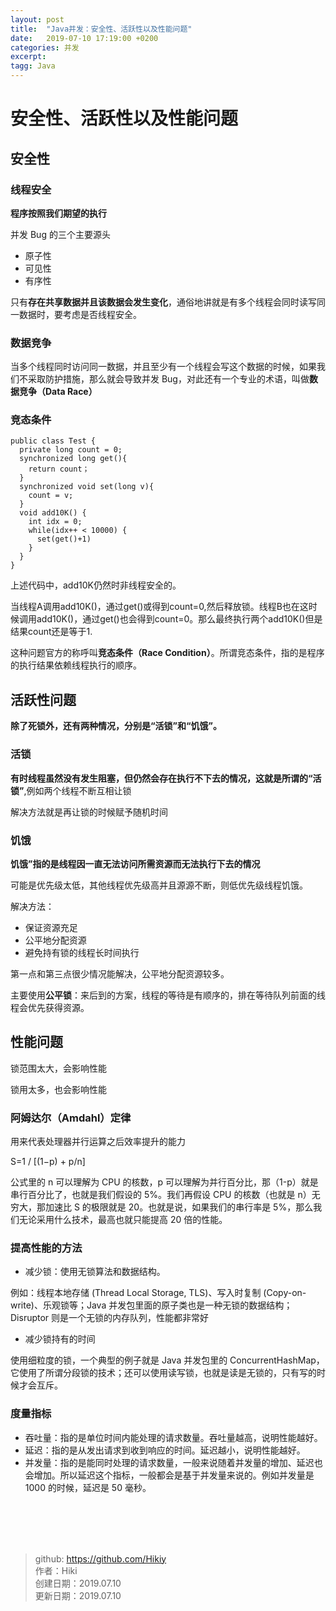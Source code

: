 ```yaml
---
layout: post
title:  "Java并发：安全性、活跃性以及性能问题"
date:   2019-07-10 17:19:00 +0200
categories: 并发
excerpt: 
tagg: Java
---
```


# 安全性、活跃性以及性能问题

## 安全性
### 线程安全

**程序按照我们期望的执行**

并发 Bug 的三个主要源头
- 原子性
- 可见性
- 有序性

只有**存在共享数据并且该数据会发生变化**，通俗地讲就是有多个线程会同时读写同一数据时，要考虑是否线程安全。

### 数据竞争
当多个线程同时访问同一数据，并且至少有一个线程会写这个数据的时候，如果我们不采取防护措施，那么就会导致并发 Bug，对此还有一个专业的术语，叫做**数据竞争（Data Race）**

### 竞态条件
```
public class Test {
  private long count = 0;
  synchronized long get(){
    return count；
  }
  synchronized void set(long v){
    count = v;
  } 
  void add10K() {
    int idx = 0;
    while(idx++ < 10000) {
      set(get()+1)      
    }
  }
}
```

上述代码中，add10K仍然时非线程安全的。

当线程A调用add10K()，通过get()或得到count=0,然后释放锁。线程B也在这时候调用add10K()，通过get()也会得到count=0。那么最终执行两个add10K()但是结果count还是等于1.

这种问题官方的称呼叫**竞态条件（Race Condition）**。所谓竞态条件，指的是程序的执行结果依赖线程执行的顺序。

## 活跃性问题
**除了死锁外，还有两种情况，分别是“活锁”和“饥饿”。**

### 活锁
**有时线程虽然没有发生阻塞，但仍然会存在执行不下去的情况，这就是所谓的“活锁”**,例如两个线程不断互相让锁

解决方法就是再让锁的时候赋予随机时间

### 饥饿

**饥饿”指的是线程因一直无法访问所需资源而无法执行下去的情况**

可能是优先级太低，其他线程优先级高并且源源不断，则低优先级线程饥饿。

解决方法：
- 保证资源充足
- 公平地分配资源
- 避免持有锁的线程长时间执行

第一点和第三点很少情况能解决，公平地分配资源较多。

主要使用**公平锁**：来后到的方案，线程的等待是有顺序的，排在等待队列前面的线程会优先获得资源。

## 性能问题
锁范围太大，会影响性能

锁用太多，也会影响性能

### 阿姆达尔（Amdahl）定律
用来代表处理器并行运算之后效率提升的能力

S=1 / [(1−p) + p/n]

公式里的 n 可以理解为 CPU 的核数，p 可以理解为并行百分比，那（1-p）就是串行百分比了，也就是我们假设的 5%。我们再假设 CPU 的核数（也就是 n）无穷大，那加速比 S 的极限就是 20。也就是说，如果我们的串行率是 5%，那么我们无论采用什么技术，最高也就只能提高 20 倍的性能。

### 提高性能的方法

- 减少锁：使用无锁算法和数据结构。

例如：线程本地存储 (Thread Local Storage, TLS)、写入时复制 (Copy-on-write)、乐观锁等；Java 并发包里面的原子类也是一种无锁的数据结构；Disruptor 则是一个无锁的内存队列，性能都非常好

- 减少锁持有的时间

使用细粒度的锁，一个典型的例子就是 Java 并发包里的 ConcurrentHashMap，它使用了所谓分段锁的技术；还可以使用读写锁，也就是读是无锁的，只有写的时候才会互斥。

### 度量指标
- 吞吐量：指的是单位时间内能处理的请求数量。吞吐量越高，说明性能越好。
- 延迟：指的是从发出请求到收到响应的时间。延迟越小，说明性能越好。
- 并发量：指的是能同时处理的请求数量，一般来说随着并发量的增加、延迟也会增加。所以延迟这个指标，一般都会是基于并发量来说的。例如并发量是 1000 的时候，延迟是 50 毫秒。

<br /><br /><br /><br />
> github: https://github.com/Hikiy  
> 作者：Hiki  
> 创建日期：2019.07.10  
> 更新日期：2019.07.10
